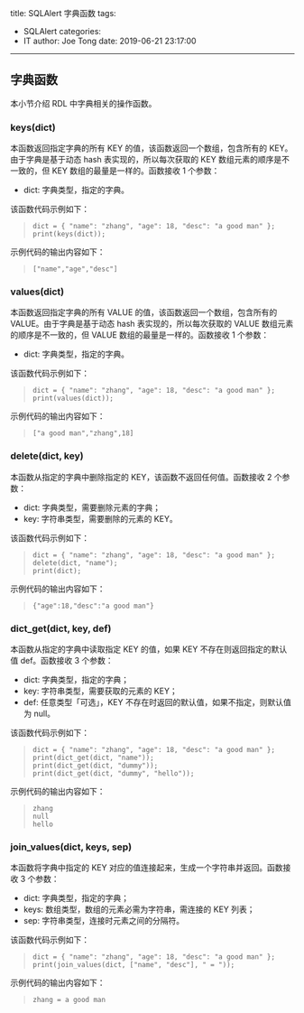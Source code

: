title: SQLAlert 字典函数
tags:
  - SQLAlert
categories:
  - IT
author: Joe Tong
date: 2019-06-21 23:17:00
---
## 字典函数
本小节介绍 RDL 中字典相关的操作函数。

### keys(dict)
本函数返回指定字典的所有 KEY 的值，该函数返回一个数组，包含所有的 KEY。由于字典是基于动态 hash 表实现的，所以每次获取的 KEY 数组元素的顺序是不一致的，但 KEY 数组的最量是一样的。函数接收 1 个参数：

- dict: 字典类型，指定的字典。

该函数代码示例如下：

> ~~~ {.id .cs .numberLines}
> dict = { "name": "zhang", "age": 18, "desc": "a good man" };
> print(keys(dict));
> ~~~

示例代码的输出内容如下：

> ~~~ {.id .cs}
> ["name","age","desc"]
> ~~~

### values(dict)
本函数返回指定字典的所有 VALUE 的值，该函数返回一个数组，包含所有的 VALUE。由于字典是基于动态 hash 表实现的，所以每次获取的 VALUE 数组元素的顺序是不一致的，但 VALUE 数组的最量是一样的。函数接收 1 个参数：

- dict: 字典类型，指定的字典。

该函数代码示例如下：

> ~~~ {.id .cs .numberLines}
> dict = { "name": "zhang", "age": 18, "desc": "a good man" };
> print(values(dict));
> ~~~

示例代码的输出内容如下：

> ~~~ {.id .cs}
> ["a good man","zhang",18]
> ~~~

### delete(dict, key)
本函数从指定的字典中删除指定的 KEY，该函数不返回任何值。函数接收 2 个参数：

- dict: 字典类型，需要删除元素的字典；
- key:  字符串类型，需要删除的元素的 KEY。

该函数代码示例如下：

> ~~~ {.id .cs .numberLines}
> dict = { "name": "zhang", "age": 18, "desc": "a good man" };
> delete(dict, "name");
> print(dict); 
> ~~~

示例代码的输出内容如下：

> ~~~ {.id .cs}
> {"age":18,"desc":"a good man"}
> ~~~

### dict_get(dict, key, def)
本函数从指定的字典中读取指定 KEY 的值，如果 KEY 不存在则返回指定的默认值 def。函数接收 3 个参数：

- dict: 字典类型，指定的字典；
- key:  字符串类型，需要获取的元素的 KEY；
- def:  任意类型「可选」，KEY 不存在时返回的默认值，如果不指定，则默认值为 null。

该函数代码示例如下：

> ~~~ {.id .cs .numberLines}
> dict = { "name": "zhang", "age": 18, "desc": "a good man" };
> print(dict_get(dict, "name"));
> print(dict_get(dict, "dummy"));
> print(dict_get(dict, "dummy", "hello"));
> ~~~

示例代码的输出内容如下：

> ~~~ {.id .cs}
> zhang
> null
> hello
> ~~~

### join_values(dict, keys, sep)
本函数将字典中指定的 KEY 对应的值连接起来，生成一个字符串并返回。函数接收 3 个参数：

- dict: 字典类型，指定的字典；
- keys: 数组类型，数组的元素必需为字符串，需连接的 KEY 列表；
- sep:  字符串类型，连接时元素之间的分隔符。

该函数代码示例如下：

> ~~~ {.id .cs .numberLines}
> dict = { "name": "zhang", "age": 18, "desc": "a good man" };
> print(join_values(dict, ["name", "desc"], " = "));
> ~~~

示例代码的输出内容如下：

> ~~~ {.id .cs}
> zhang = a good man
> ~~~

